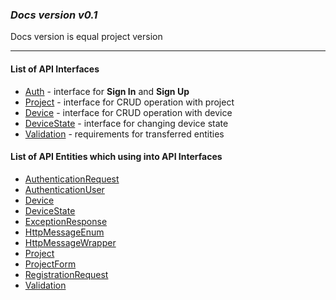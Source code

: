### <em> Docs version v0.1 </em> 
Docs version is equal project version
___
#### List of API Interfaces
* [Auth](interface/Auth.md) - interface for **Sign In** and **Sign Up**
* [Project](interface/Project.md) - interface for CRUD operation with project
* [Device](interface/Device.md) - interface for CRUD operation with device
* [DeviceState](interface/DeviceState.md) - interface for changing device state
* [Validation](interface/Validation.md) - requirements for transferred entities

#### List of API Entities which using into API Interfaces
* [AuthenticationRequest](model/AuthenticationRequest.md)
* [AuthenticationUser](model/AuthenticationUser.md)
* [Device](model/Device.md)
* [DeviceState](model/DeviceState.md)
* [ExceptionResponse](model/ExceptionResponse.md)
* [HttpMessageEnum](model/HttpMessageEnum.md)
* [HttpMessageWrapper](model/HttpMessageWrapper.md)
* [Project](model/Project.md)
* [ProjectForm](model/ProjectForm.md)
* [RegistrationRequest](model/RegistrationRequest.md)
* [Validation](model/Validation.md)